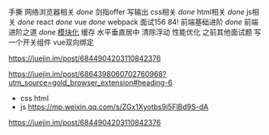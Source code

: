手撕 
网络浏览器相关 *done*
剑指offer 
写输出 
css相关 *done*
html相关 *done*
js相关 *done*
react *done*
vue *done*
webpack 
面试156  84!
前端基础进阶 *done*
前端进阶之道 *done*
[模块化](https://mp.weixin.qq.com/s/ZGx1Xyotbs9i5FlBd9S-dA)
缓存
水平垂直居中 
清除浮动
性能优化
之前其他面试题
写一个开关组件
vue双向绑定

https://juejin.im/post/6844904203110842376

https://juejin.im/post/6864398060702760968?utm_source=gold_browser_extension#heading-6

- css html
- js 
https://mp.weixin.qq.com/s/ZGx1Xyotbs9i5FlBd9S-dA

https://juejin.im/post/6844904203110842376
